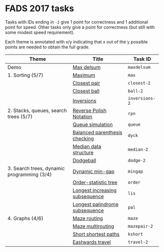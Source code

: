 FADS 2017 tasks
===============

Tasks with IDs ending in `-2` give 1 point for correctness and 1 additional point for speed.
Other tasks only give a point for correctness (but still with some modest speed requirement).

Each theme is annotated with x/y indicating that x out of the y possible points are needed to obtain the full grade.

| Theme | Title | Task ID |
| --- | --- | --- |
| Demo | [Max delsum](./tasks/maxdelsum/README.md) | `maxdelsum` |
| 1. Sorting (5/7) | [Maximum](./tasks/max/README.md) | `max` |
| | [Closest pair](./tasks/closest/README.md) | `closest-2` |
| | [Closest ball](./tasks/ball/README.md) | `ball-2` |
| | [Inversions](./tasks/inversions/README.md) | `inversions-2` |
| 2. Stacks, queues, search trees (5/7) | [Reverse Polish Notation](./tasks/rpn/README.md) | `rpn` |
| | [Queue simulation](./tasks/queue/README.md) | `queue` |
| | [Balanced parenthesis checking](./tasks/dyck/README.md) | `dyck` |
| | [Median data structure](./tasks/median/README.md) | `median-2` |
| | [Dodgeball](./tasks/dodge/README.md) | `dodge-2` |
| 3. Search trees, dynamic programming (3/4) | [Dynamic min-gap](./tasks/mingap/README.md) | `mingap` |
| | [Order-statistic tree](./tasks/order/README.md) | `order` |
| | [Longest increasing subsequence](./tasks/lis/README.md) | `lis` |
| | [Longest palindrome subsequence](./tasks/pal/README.md) | `pal` |
| 4. Graphs (4/6) | [Maze routing](./tasks/maze/README.md) | `maze` |
| | [Maze multirouting](./tasks/mazepair/README.md) | `mazepair-2` |
| | [Short shortest paths](./tasks/kshort/README.md) | `kshort` |
| | [Eastwards travel](./tasks/travel/README.md) | `travel-2` |
